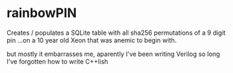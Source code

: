 # rainbowPIN
Creates / populates a SQLite table with all sha256 permutations of a 9 digit pin
...on a 10 year old Xeon that was anemic to begin with.

but mostly it embarrasses me, aparently I've been writing Verilog so long I've forgotten how to write C++lish
